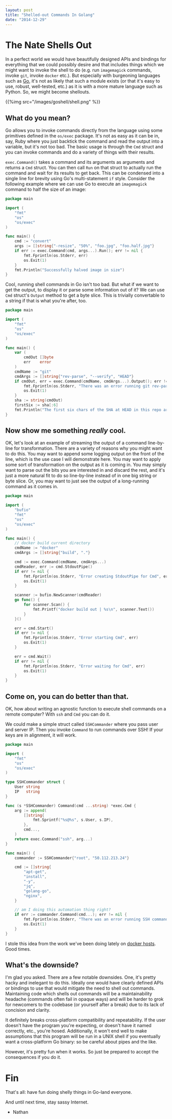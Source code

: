 ```yaml
---
layout: post
title: "Shelled-out Commands In Golang"
date: "2014-12-29"
---
```


# The Nate Shells Out

In a perfect world we would have beautifully designed APIs and bindings for everything that we could possibly desire and that includes things which we might want to invoke the shell to do (e.g. run `imagemagick` commands, invoke `git`, invoke `docker` etc.).  But especially with burgeoning languages such as [Go](http://golang.org/), it's not as likely that such a module exists (or that it's easy to use, robust, well-tested, etc.) as it is with a more mature language such as Python.  So, we might become shellouts.

{{%img src="/images/goshell/shell.png" %}}


## What do you mean?

Go allows you to invoke commands directly from the language using some primitives defined in the `os/exec` package.  It's not as easy as it can be in, say, Ruby where you just backtick the command and read the output into a variable, but it's not too bad.  The basic usage is through the `Cmd` struct and you can invoke commands and do a variety of things with their results.  

`exec.Command()` takes a command and its arguments as arguments and returns a `Cmd` struct.  You can then call `Run` on that struct to actually run the command and wait for its results to get back.  This can be condensed into a single line for brevity using Go's multi-statement `if` style.  Consider the following example where we can use Go to execute an `imagemagick` command to half the size of an image:

```go
package main

import (
	"fmt"
	"os"
	"os/exec"
)

func main() {
	cmd := "convert"
	args := []string{"-resize", "50%", "foo.jpg", "foo.half.jpg"}
	if err := exec.Command(cmd, args...).Run(); err != nil {
		fmt.Fprintln(os.Stderr, err)
		os.Exit(1)
	}
	fmt.Println("Successfully halved image in size")
}
```

Cool, running shell commands in Go isn't too bad.  But what if we want to get the output, to display it or parse some information out of it?  We can use `Cmd` struct's `Output` method to get a byte slice.  This is trivially convertable to a string if that is what you're after, too.


```go
package main

import (
	"fmt"
	"os"
	"os/exec"
)

func main() {
	var (
		cmdOut []byte
		err    error
	)
	cmdName := "git"
	cmdArgs := []string{"rev-parse", "--verify", "HEAD"}
	if cmdOut, err = exec.Command(cmdName, cmdArgs...).Output(); err != nil {
		fmt.Fprintln(os.Stderr, "There was an error running git rev-parse command: ", err)
		os.Exit(1)
	}
	sha := string(cmdOut)
	firstSix := sha[:6]
	fmt.Println("The first six chars of the SHA at HEAD in this repo are", firstSix)
}
```


## Now show me something _really_ cool.

OK, let's look at an example of streaming the output of a command line-by-line for transformation.  There are a variety of reasons why you might want to do this.  You may want to append some logging output on the front of the line, which is the use case I will demonstrate here.  You may want to apply some sort of transformation on the output as it is coming in.  You may simply want to parse out the bits you are interested in and discard the rest, and it's just a more natural fit to do so line-by-line instead of in one big string or byte slice.  Or, you may want to just see the output of a long-running command as it comes in.

```go
package main

import (
	"bufio"
	"fmt"
	"os"
	"os/exec"
)

func main() {
	// docker build current directory
	cmdName := "docker"
	cmdArgs := []string{"build", "."}

	cmd := exec.Command(cmdName, cmdArgs...)
	cmdReader, err := cmd.StdoutPipe()
	if err != nil {
		fmt.Fprintln(os.Stderr, "Error creating StdoutPipe for Cmd", err)
		os.Exit(1)
	}

	scanner := bufio.NewScanner(cmdReader)
	go func() {
		for scanner.Scan() {
			fmt.Printf("docker build out | %s\n", scanner.Text())
		}
	}()

	err = cmd.Start()
	if err != nil {
		fmt.Fprintln(os.Stderr, "Error starting Cmd", err)
		os.Exit(1)
	}

	err = cmd.Wait()
	if err != nil {
		fmt.Fprintln(os.Stderr, "Error waiting for Cmd", err)
		os.Exit(1)
	}
}
```

## Come on, you can do better than that.

OK, how about writing an agnostic function to execute shell commands on a remote computer?  With `ssh` and `Cmd` you can do it.

We could make a simple struct called `SSHCommander` where you pass user and server IP.  Then you invoke `Command` to run commands over SSH!  If your keys are in alignment, it will work.

```go
package main

import (
	"fmt"
	"os"
	"os/exec"
)

type SSHCommander struct {
	User string
	IP   string
}

func (s *SSHCommander) Command(cmd ...string) *exec.Cmd {
	arg := append(
		[]string{
			fmt.Sprintf("%s@%s", s.User, s.IP),
		},
		cmd...,
	)
	return exec.Command("ssh", arg...)
}

func main() {
	commander := SSHCommander{"root", "50.112.213.24"}

	cmd := []string{
		"apt-get",
		"install",
		"-y",
		"jq",
		"golang-go",
		"nginx",
	}

	// am I doing this automation thing right?
	if err := commander.Command(cmd...); err != nil {
		fmt.Fprintln(os.Stderr, "There was an error running SSH command: ", err)
		os.Exit(1)
	}
}
```

I stole this idea from the work we've been doing lately on [docker hosts]().  Good times.

## What's the downside?

I'm glad you asked.  There are a few notable downsides.  One, it's pretty hacky and inelegant to do this.  Ideally one would have clearly defined APIs or bindings to use that would mitigate the need to shell out commands.  Maintaining code which shells out commands will be a maintainability headache (commands often fail in opaque ways) and will be harder to grok for newcomers to the codebase (or yourself after a break) due to its lack of concision and clarity.

It definitely breaks cross-platform compatibility and repeatability.  If the user doesn't have the program you're expecting, or doesn't have it named correctly, etc., you're hosed.  Additionally, it won't end well to make assumptions that this program will be run in a UNIX shell if you eventually want a cross-platform Go binary: so be careful about pipes and the like.

However, it's pretty fun when it works.  So just be prepared to accept the consequences if you do it.

# Fin

That's all: have fun doing shelly things in Go-land everyone.

And until next time, stay sassy Internet.

- Nathan
